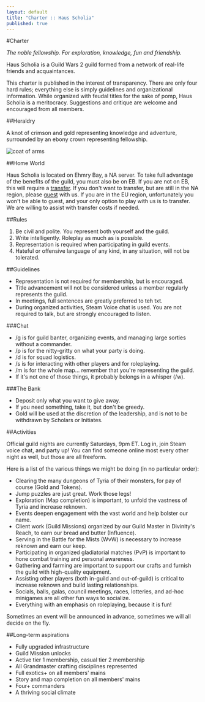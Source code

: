 ```yaml
---
layout: default
title: "Charter :: Haus Scholia"
published: true
---
```


#Charter

_The noble fellowship. For exploration, knowledge, fun and friendship._

Haus Scholia is a Guild Wars 2 guild formed from a network of real-life friends and acquaintances.

This charter is published in the interest of transparency. There are only four hard rules; everything else is simply guidelines and organizational information. While organized with feudal titles for the sake of pomp, Haus Scholia is a meritocracy. Suggestions and critique are welcome and encouraged from all members.

##Heraldry

A knot of crimson and gold representing knowledge and adventure, surrounded by an ebony crown representing fellowship.

![coat of arms](http://f.cl.ly/items/3k083y411B0U1g0A2I1c/Screen%20Shot%202013-09-23%20at%2011.35.25.png)

##Home World

Haus Scholia is located on Ehmry Bay, a NA server. To take full advantage of the benefits of the guild, you must also be on EB. If you are not on EB, this will require a [transfer](http://wiki.guildwars2.com/wiki/World#Transferring). If you don't want to transfer, but are still in the NA region, please [guest](http://wiki.guildwars2.com/wiki/World#Guesting) with us. If you are in the EU region, unfortunately you won't be able to guest, and your only option to play with us is to transfer. We are willing to assist with transfer costs if needed.

##Rules

1. Be civil and polite. You represent both yourself and the guild.
2. Write intelligently. Roleplay as much as is possible.
3. Representation is required when participating in guild events.
4. Hateful or offensive language of any kind, in any situation, will not be tolerated.

##Guidelines

- Representation is not required for membership, but is encouraged.
- Title advancement will not be considered unless a member regularly represents the guild.
- In meetings, full sentences are greatly preferred to teh txt.
- During organized activities, Steam Voice chat is used. You are not required to talk, but are strongly encouraged to listen.

###Chat

- /g is for guild banter, organizing events, and managing large sorties without a commander.
- /p is for the nitty-gritty on what your party is doing.
- /d is for squad logistics.
- /s is for interacting with other players and for roleplaying.
- /m is for the whole map... remember that you're representing the guild.
- If it's not one of those things, it probably belongs in a whisper (/w).

###The Bank

- Deposit only what you want to give away.
- If you need something, take it, but don't be greedy.
- Gold will be used at the discretion of the leadership, and is not to be withdrawn by Scholars or Initiates.

##Activities

Official guild nights are currently Saturdays, 9pm ET. Log in, join Steam voice chat, and party up! You can find someone online most every other night as well, but those are all freeform.

Here is a list of the various things we might be doing (in no particular order):

<ul class="square">
<li>Clearing the many dungeons of Tyria of their monsters, for pay of course (Gold and Tokens).</li>
<li>Jump puzzles are just great. Work those legs!</li>
<li>Exploration (Map completion) is important, to unfold the vastness of Tyria and increase reknown.</li>
<li>Events deepen engagement with the vast world and help bolster our name.</li>
<li>Client work (Guild Missions) organized by our Guild Master in Divinity's Reach, to earn our bread and butter (Influence).</li>
<li>Serving in the Battle for the Mists (WvW) is necessary to increase reknown and earn our keep.</li>
<li>Participating in organized gladiatorial matches (PvP) is important to hone combat training and personal awareness.</li>
<li>Gathering and farming are important to support our crafts and furnish the guild with high-quality equipment.</li>
<li>Assisting other players (both in-guild and out-of-guild) is critical to increase reknown and build lasting relationships.</li>
<li>Socials, balls, galas, council meetings, races, lotteries, and ad-hoc minigames are all other fun ways to socialize.</li>
<li>Everything with an emphasis on roleplaying, because it is fun!</li>
</ul>

Sometimes an event will be announced in advance, sometimes we will all decide on the fly.

##Long-term aspirations

<ul class="square">
<li>Fully upgraded infrastructure</li>
<li>Guild Mission unlocks</li>
<li>Active tier 1 membership, casual tier 2 membership</li>
<li>All Grandmaster crafting disciplines represented</li>
<li>Full exotics+ on all members' mains</li>
<li>Story and map completion on all members' mains</li>
<li>Four+ commanders</li>
<li>A thriving social climate</li>
</ul>
